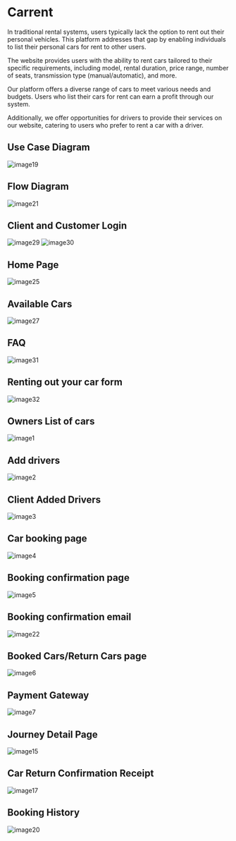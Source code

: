 # Carrent
In traditional rental systems, users typically lack the option to rent out their personal vehicles. This platform addresses that gap by enabling individuals to list their personal cars for rent to other users.

The website provides users with the ability to rent cars tailored to their specific requirements, including model, rental duration, price range, number of seats, transmission type (manual/automatic), and more.

Our platform offers a diverse range of cars to meet various needs and budgets. Users who list their cars for rent can earn a profit through our system.

Additionally, we offer opportunities for drivers to provide their services on our website, catering to users who prefer to rent a car with a driver.

## Use Case Diagram
![image19](https://github.com/devkansara/Carrent/assets/65404261/355a596e-e0a2-44b6-8216-fd5104e619ab)

## Flow Diagram
![image21](https://github.com/devkansara/Carrent/assets/65404261/68625ecd-53c8-4074-b418-e619bae3b96f)

## Client and Customer Login
![image29](https://github.com/devkansara/Carrent/assets/65404261/2c8587d8-4e1c-44bd-9cab-0e549e916d88)
![image30](https://github.com/devkansara/Carrent/assets/65404261/8a9ffe7f-d267-4109-9413-c1e49217833b)

## Home Page
![image25](https://github.com/devkansara/Carrent/assets/65404261/be27fac2-c553-4add-aea5-22a197b39ea1)

## Available Cars
![image27](https://github.com/devkansara/Carrent/assets/65404261/e2fbbf01-3ea2-4965-b912-ab2ba8c4de4b)

## FAQ
![image31](https://github.com/devkansara/Carrent/assets/65404261/a61490a6-ff98-434d-afb3-37e0ed7ef6de)

## Renting out your car form
![image32](https://github.com/devkansara/Carrent/assets/65404261/6c6b18d2-56a3-4aa8-b859-154c27a30b41)

## Owners List of cars
![image1](https://github.com/devkansara/Carrent/assets/65404261/c7c16cc3-75e6-4cb0-8cc7-31497b163ac1)

## Add drivers
![image2](https://github.com/devkansara/Carrent/assets/65404261/55a83060-b554-4eac-803e-0cfefe44a502)

## Client Added Drivers
![image3](https://github.com/devkansara/Carrent/assets/65404261/056c90ce-a83a-4a5e-9687-d83737fe56bd)

## Car booking page
![image4](https://github.com/devkansara/Carrent/assets/65404261/1bd36234-3caf-4335-947a-8fe966b3110d)

## Booking confirmation page
![image5](https://github.com/devkansara/Carrent/assets/65404261/597298a7-b19a-4ffc-911e-9038ca2a94b2)

## Booking confirmation email
![image22](https://github.com/devkansara/Carrent/assets/65404261/b3d6ee9e-1c62-451e-b87b-ffe63bdc8055)

## Booked Cars/Return Cars page
![image6](https://github.com/devkansara/Carrent/assets/65404261/6fd66336-5af0-41ae-a09c-c9c60fbc8fe9)

## Payment Gateway
![image7](https://github.com/devkansara/Carrent/assets/65404261/64786b52-3500-493a-983b-3b09507fea34)

## Journey Detail Page
![image15](https://github.com/devkansara/Carrent/assets/65404261/9000b9ee-e415-4502-b2e9-f02aacd3df91)

## Car Return Confirmation Receipt
![image17](https://github.com/devkansara/Carrent/assets/65404261/a7c2e53f-08d9-4657-8a42-2252e9e25f46)

## Booking History
![image20](https://github.com/devkansara/Carrent/assets/65404261/ebba6bbb-4f1f-4570-a01b-eaa11ec2a45e)



